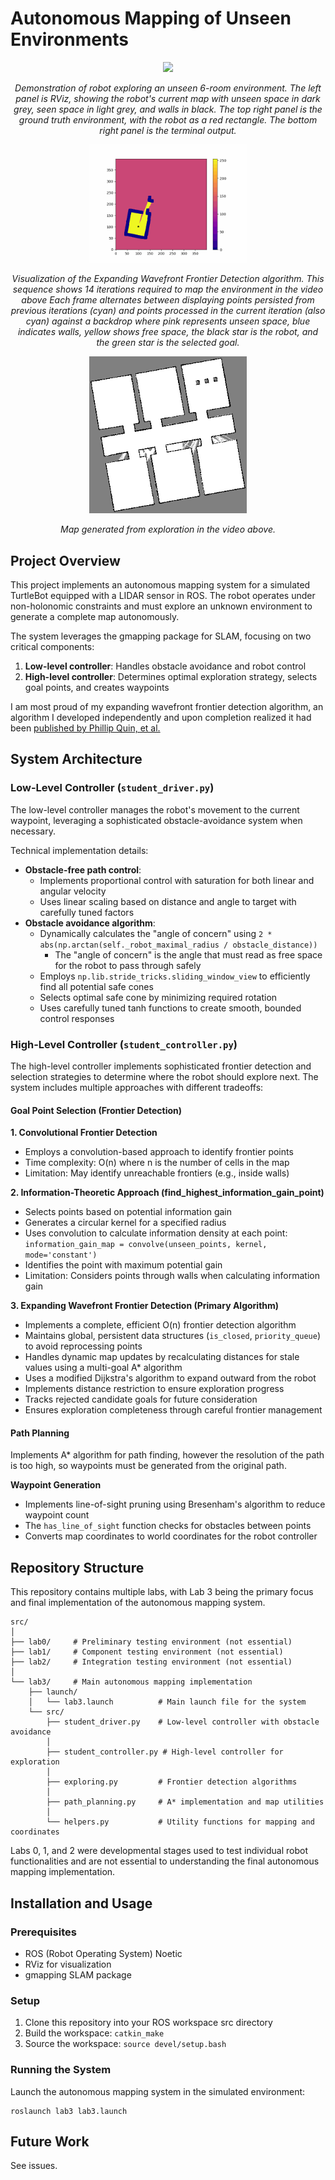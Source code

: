 # Autonomous Mapping of Unseen Environments

<div align="center">
<img src="readme_assets/exploration_demo.gif" width="50%">
<p><em>Demonstration of robot exploring an unseen 6-room environment. The left panel is RViz, showing the robot's current map with unseen space in dark grey, seen space in light grey, and walls in black. The top right panel is the ground truth environment, with the robot as a red rectangle. The bottom right panel is the terminal output.</em></p>
</div>

<div align="center">
<img src="readme_assets/wavefront_demo.gif" width="50%">
<p><em>Visualization of the Expanding Wavefront Frontier Detection algorithm. This sequence shows 14 iterations required to map the environment in the video above Each frame alternates between displaying points persisted from previous iterations (cyan) and points processed in the current iteration (also cyan) against a backdrop where pink represents unseen space, blue indicates walls, yellow shows free space, the black star is the robot, and the green star is the selected goal.</em></p>
</div>

<div align="center">
<img src="readme_assets/completed_map.png" width="50%">
<p><em>Map generated from exploration in the video above.</em></p>
</div>

## Project Overview
This project implements an autonomous mapping system for a simulated TurtleBot equipped with a LIDAR sensor in ROS. The robot operates under non-holonomic constraints and must explore an unknown environment to generate a complete map autonomously.

The system leverages the gmapping package for SLAM, focusing on two critical components:

1. **Low-level controller**: Handles obstacle avoidance and robot control
2. **High-level controller**: Determines optimal exploration strategy, selects goal points, and creates waypoints

I am most proud of my expanding wavefront frontier detection algorithm, an algorithm I developed independently and upon completion realized it had been [published by Phillip Quin, et al.](https://opus.lib.uts.edu.au/bitstream/10453/30533/1/quinACRA2014.pdf)

## System Architecture

### Low-Level Controller (`student_driver.py`)
The low-level controller manages the robot's movement to the current waypoint, leveraging a sophisticated obstacle-avoidance system when necessary.

Technical implementation details:
- **Obstacle-free path control**:
  - Implements proportional control with saturation for both linear and angular velocity
  - Uses linear scaling based on distance and angle to target with carefully tuned factors
- **Obstacle avoidance algorithm**:
  - Dynamically calculates the "angle of concern" using `2 * abs(np.arctan(self._robot_maximal_radius / obstacle_distance))`
    - The "angle of concern" is the angle that must read as free space for the robot to pass through safely
  - Employs `np.lib.stride_tricks.sliding_window_view` to efficiently find all potential safe cones
  - Selects optimal safe cone by minimizing required rotation
  - Uses carefully tuned tanh functions to create smooth, bounded control responses

### High-Level Controller (`student_controller.py`)
The high-level controller implements sophisticated frontier detection and selection strategies to determine where the robot should explore next. The system includes multiple approaches with different tradeoffs:

#### Goal Point Selection (Frontier Detection)
**1. Convolutional Frontier Detection**
- Employs a convolution-based approach to identify frontier points
- Time complexity: O(n) where n is the number of cells in the map
- Limitation: May identify unreachable frontiers (e.g., inside walls)

**2. Information-Theoretic Approach (find_highest_information_gain_point)**
- Selects points based on potential information gain
- Generates a circular kernel for a specified radius
- Uses convolution to calculate information density at each point: `information_gain_map = convolve(unseen_points, kernel, mode='constant')`
- Identifies the point with maximum potential gain
- Limitation: Considers points through walls when calculating information gain

**3. Expanding Wavefront Frontier Detection (Primary Algorithm)**
- Implements a complete, efficient O(n) frontier detection algorithm
- Maintains global, persistent data structures (`is_closed`, `priority_queue`) to avoid reprocessing points
- Handles dynamic map updates by recalculating distances for stale values using a multi-goal A* algorithm
- Uses a modified Dijkstra's algorithm to expand outward from the robot
- Implements distance restriction to ensure exploration progress
- Tracks rejected candidate goals for future consideration
- Ensures exploration completeness through careful frontier management

#### Path Planning

Implements A* algorithm for path finding, however the resolution of the path is too high, so waypoints must be generated from the original path.

**Waypoint Generation**
- Implements line-of-sight pruning using Bresenham's algorithm to reduce waypoint count
- The `has_line_of_sight` function checks for obstacles between points
- Converts map coordinates to world coordinates for the robot controller

## Repository Structure

This repository contains multiple labs, with Lab 3 being the primary focus and final implementation of the autonomous mapping system.

```
src/
│
├── lab0/     # Preliminary testing environment (not essential)
├── lab1/     # Component testing environment (not essential)
├── lab2/     # Integration testing environment (not essential)
│
└── lab3/     # Main autonomous mapping implementation
    ├── launch/
    │   └── lab3.launch          # Main launch file for the system
    └── src/
        ├── student_driver.py    # Low-level controller with obstacle avoidance
        │
        ├── student_controller.py # High-level controller for exploration
        │
        ├── exploring.py         # Frontier detection algorithms
        │
        ├── path_planning.py     # A* implementation and map utilities
        │
        └── helpers.py           # Utility functions for mapping and coordinates
```

Labs 0, 1, and 2 were developmental stages used to test individual robot functionalities and are not essential to understanding the final autonomous mapping implementation.


## Installation and Usage

### Prerequisites
- ROS (Robot Operating System) Noetic
- RViz for visualization
- gmapping SLAM package

### Setup
1. Clone this repository into your ROS workspace src directory
2. Build the workspace: `catkin_make`
3. Source the workspace: `source devel/setup.bash`

### Running the System
Launch the autonomous mapping system in the simulated environment:
```
roslaunch lab3 lab3.launch
```

## Future Work
See issues.
